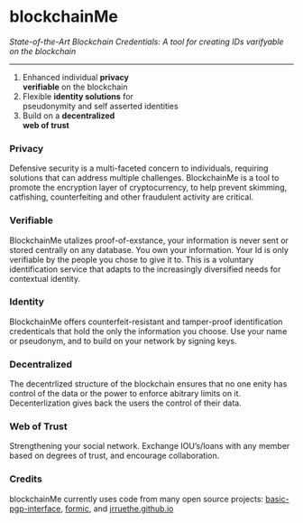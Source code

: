 # blockchainMe
*State-of-the-Art Blockchain Credentials: A tool for creating IDs varifyable on the blockchain*

---

1. Enhanced individual **privacy** <br>
**verifiable** on the blockchain
2. Flexible **identity solutions** for <br>
pseudonymity and self asserted identities
3. Build on a **decentralized** <br>
**web of trust**

### Privacy
Defensive security is a multi-faceted concern to individuals, requiring solutions that can address multiple challenges. BlockchainMe is a tool to promote the encryption layer of cryptocurrency, to help prevent skimming, catfishing, counterfeiting and other fraudulent activity are critical. 

### Verifiable
BlockchainMe utalizes proof-of-exstance, your information is never sent or stored centrally on any database. You own your information. Your Id is only verifiable by the people you chose to give it to. This is a voluntary identification service that adapts to the increasingly diversified needs for contextual identity.  

### Identity  
BlockchainMe offers counterfeit-resistant and tamper-proof identification credenticals that hold the only the information you choose. Use your name or pseudonym, and to build on your network by signing keys.

### Decentralized
The decentrlized structure of the blockchain ensures that no one enity has control of the data or the power to enforce abitrary limits on it.  Decenterlization gives back the users the control of their data.

### Web of Trust
Strengthening your social network. Exchange IOU’s/loans with any member based on degrees of trust, and encourage collaboration.

### Credits
blockchainMe currently uses code from many open source projects: [basic-pgp-interface](https://github.com/cryptoreddit/basic-pgp-interface), [formic](https://github.com/darobin/formic), and [jrruethe.github.io](jrruethe.github.io)

